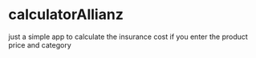 # calculatorAllianz

just a simple app to calculate the insurance cost if you enter the product price and category

